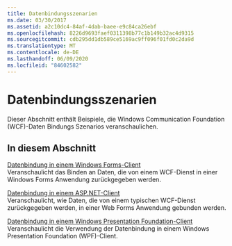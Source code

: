 ```yaml
---
title: Datenbindungsszenarien
ms.date: 03/30/2017
ms.assetid: a2c10dc4-84af-4dab-baee-e9c84ca26ebf
ms.openlocfilehash: 8226d9693faef0311398b77c1b149b32ac4d9315
ms.sourcegitcommit: cdb295dd1db589ce5169ac9ff096f01fd0c2da9d
ms.translationtype: MT
ms.contentlocale: de-DE
ms.lasthandoff: 06/09/2020
ms.locfileid: "84602582"
---
```

# <a name="data-binding-scenarios"></a>Datenbindungsszenarien
Dieser Abschnitt enthält Beispiele, die Windows Communication Foundation (WCF)-Daten Bindungs Szenarios veranschaulichen.  
  
## <a name="in-this-section"></a>In diesem Abschnitt  
 [Datenbindung in einem Windows Forms-Client](data-binding-in-a-windows-forms-client.md)  
 Veranschaulicht das Binden an Daten, die von einem WCF-Dienst in einer Windows Forms Anwendung zurückgegeben werden.  
  
 [Datenbindung in einem ASP.NET-Client](data-binding-in-an-aspnet-client.md)  
 Veranschaulicht, wie Daten, die von einem typischen WCF-Dienst zurückgegeben werden, in einer Web Forms Anwendung gebunden werden.  
  
 [Datenbindung in einem Windows Presentation Foundation-Client](data-binding-in-a-wpf-client.md)  
 Veranschaulicht die Verwendung der Datenbindung in einem Windows Presentation Foundation (WPF)-Client.
